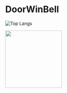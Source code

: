 # DoorWinBell

<!-- 스타일 옵션: merko, radical, merko, gruvbox, tokyonight, onedark, cobalt, synthwave, highcontrast, dracula -->
![Top Langs](https://github-readme-stats.vercel.app/api/top-langs/?username=msj102525&layout=compact&theme=merko)

<div>
  <img height="180em" src="https://github-readme-stats-sigma-five.vercel.app/api?username=msj102525&show_icons=true&theme=merko&include_all_commits=true&count_private=true"/>
</div>

